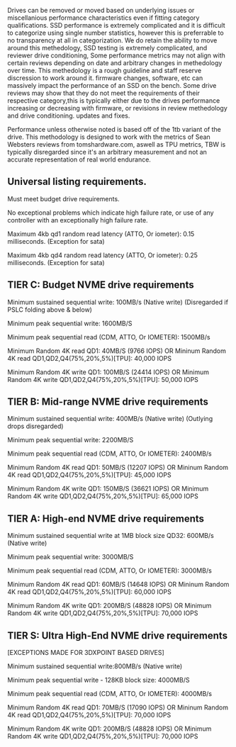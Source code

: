 Drives can be removed or moved based on underlying issues or miscellanious performance characteristics even if
fitting category qualifications. SSD performance is extremely complicated and it is difficult to categorize using single number statistics, however this is preferrable
to no transparency at all in categorization. We do retain the ability to move around this methedology, SSD testing is extremely complicated, and reviewer drive conditioning, 
Some performance metrics may not align with certain reviews depending on date and arbitrary changes in methedology over time. This methedology is a rough guideline and staff reserve discression to work around it.
firmware changes, software, etc can massively impact the performance of an SSD on the bench. 
Some drive reviews may show that they do not meet the requirements of their respective category,this is typically either due to the drives performance increasing or decreasing with firmware, or revisions in review methedology and drive conditioning.
updates and fixes. 

Performance unless otherwise noted is based off of the 1tb variant of the drive.
This methodology is designed to work with the metrics of Sean Websters reviews from tomshardware.com, aswell as TPU metrics, TBW is typically disregarded since it's an arbitrary measurement and not an accurate representation of real world endurance.

## Universal listing requirements.

Must meet budget drive requirements.

No exceptional problems which indicate high failure rate, or use of any controller with an exceptionally high failure rate.

Maximum 4kb qd1 random read latency (ATTO, Or iometer): 0.15 milliseconds. (Exception for sata)

Maximum 4kb qd4 random read latency (ATTO, Or iometer): 0.25 milliseconds. (Exception for sata)

## TIER C: Budget NVME drive requirements 

Minimum sustained sequential write: 100MB/s (Native write) (Disregarded if PSLC folding above & below)

Minimum peak sequential write: 1600MB/S

Minimum peak sequential read (CDM, ATTO, Or IOMETER): 1500MB/s 

Minimum Random 4K read QD1: 40MB/S (9766 IOPS) OR Mininum Random 4K read QD1,QD2,Q4(75%,20%,5%)[TPU]: 40,000 IOPS

Minimum Random 4K write QD1: 100MB/S (24414 IOPS) OR Minimum Random 4K write QD1,QD2,Q4(75%,20%,5%)[TPU]: 50,000 IOPS


## TIER B: Mid-range NVME drive requirements

Minimum sustained sequential write: 400MB/s (Native write) (Outlying drops disregarded) 

Minimum peak sequential write: 2200MB/S

Minimum peak sequential read (CDM, ATTO, Or IOMETER): 2400MB/s

Minimum Random 4K read QD1: 50MB/S (12207 IOPS) OR Mininum Random 4K read QD1,QD2,Q4(75%,20%,5%)[TPU]: 45,000 IOPS

Minimum Random 4K write QD1: 150MB/S (36621 IOPS) OR Minimum Random 4K write QD1,QD2,Q4(75%,20%,5%)[TPU]: 65,000 IOPS

## TIER A: High-end NVME drive requirements

Minimum sustained sequential write at 1MB block size QD32: 600MB/s (Native write)

Minimum peak sequential write: 3000MB/S

Minimum peak sequential read (CDM, ATTO, Or IOMETER): 3000MB/s

Minimum Random 4K read QD1: 60MB/S (14648 IOPS) OR Mininum Random 4K read QD1,QD2,Q4(75%,20%,5%)[TPU]: 60,000 IOPS

Minimum Random 4K write QD1: 200MB/S (48828 IOPS) OR Minimum Random 4K write QD1,QD2,Q4(75%,20%,5%)[TPU]: 70,000 IOPS



## TIER S: Ultra High-End NVME drive requirements
[EXCEPTIONS MADE FOR 3DXPOINT BASED DRIVES]

Minimum sustained sequential write:800MB/s (Native write)

Minimum peak sequential write - 128KB block size: 4000MB/S

Minimum peak sequential read (CDM, ATTO, Or IOMETER): 4000MB/s

Minimum Random 4K read QD1: 70MB/S (17090 IOPS) OR Mininum Random 4K read QD1,QD2,Q4(75%,20%,5%)[TPU]: 70,000 IOPS

Minimum Random 4K write QD1: 200MB/S (48828 IOPS) OR Minimum Random 4K write QD1,QD2,Q4(75%,20%,5%)[TPU]: 70,000 IOPS

 




